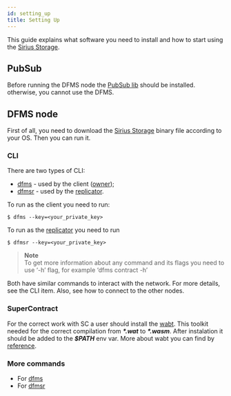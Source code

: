 ```yaml
---
id: setting_up
title: Setting Up
---
```

This guide explains what software you need to install and how to start using the [Sirius Storage](what_is.md).

## PubSub

Before running the DFMS node the [PubSub lib](https://crypto.stanford.edu/pbc/howto.html) should be installed. otherwise, you cannot use the DFMS.

## DFMS node

First of all, you need to download the [Sirius Storage](what_is.md) binary file according to your OS. Then you can run it.

### CLI

There are two types of CLI:

- [dfms](../cli/dfms/dfms.md) - used by the client ([owner](../roles/owner.md));
- [dfmsr](../cli/dfmsr/dfmsr.md) - used by the [replicator](../roles/replicator.md).

To run as the client you need to run:

```console
$ dfms --key=<your_private_key>
```

To run as the [replicator](../roles/replicator.md) you need to run

```console
$ dfmsr --key=<your_private_key>
```

>**Note** \
To get more information about any command and its flags you need to use ‘-h’ flag, for example ‘dfms contract -h’

Both have similar commands to interact with the network. For more details, see the CLI item. Also, see how to connect to the other nodes.

### SuperContract

For the correct work with SC a user should install the [wabt](https://github.com/WebAssembly/wabt/tree/1.0.13). This toolkit needed for the correct compilation from **_\*.wat_** to **_\*.wasm_**. After instalation it should be added to the **_$PATH_** env var. More about wabt you can find by [reference](https://github.com/WebAssembly/wabt/tree/1.0.13).

### More commands

- For [dfms](../cli/dfms/dfms.md)
- For [dfmsr](../cli/dfmsr/dfmsr.md)

